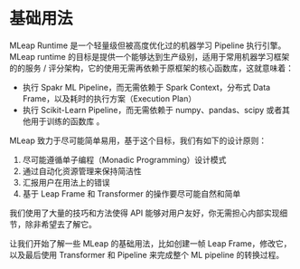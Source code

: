 # 基础用法

MLeap Runtime 是一个轻量级但被高度优化过的机器学习 Pipeline 执行引擎。MLeap runtime 的目标是提供一个能够达到生产级别，适用于常用机器学习框架的的服务 / 评分架构，它的使用无需再依赖于原框架的核心函数库，这就意味着：

* 执行 Spakr ML Pipeline，而无需依赖于 Spark Context，分布式 Data Frame，以及耗时的执行方案（Execution Plan）
* 执行 Scikit-Learn Pipeline，而无需依赖于 numpy、pandas、scipy 或者其他用于训练的函数库 。  

MLeap 致力于尽可能简单易用，基于这个目标，我们有如下的设计原则：  

1. 尽可能遵循单子编程（Monadic Programming）设计模式
2. 通过自动化资源管理来保持简洁性
3. 汇报用户在用法上的错误
4. 基于 Leap Frame 和 Transformer 的操作要尽可能自然和简单

我们使用了大量的技巧和方法使得 API 能够对用户友好，你无需担心内部实现细节，除非希望去了解它。  

让我们开始了解一些 MLeap 的基础用法，比如创建一帧 Leap Frame，修改它，以及最后使用 Transformer 和 Pipeline 来完成整个 ML pipeline 的转换过程。  